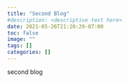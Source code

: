 ```yaml
---
title: "Second Blog"
#description: <descriptive text here>
date: 2021-05-26T21:20:29-07:00
toc: false
image: ""
tags: []
categories: []
---
```

second blog
